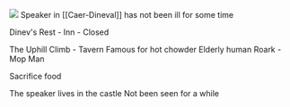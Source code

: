 ![](https://5e.tools/img/adventure/IDRotF/026-01-013.caer-dineval.webp)
Speaker in [[Caer-Dineval]] has not been ill for some time

Dinev's Rest - Inn - Closed

The Uphill Climb - Tavern
Famous for hot chowder
Elderly human Roark - Mop Man

Sacrifice food

The speaker lives in the castle
Not been seen for a while


